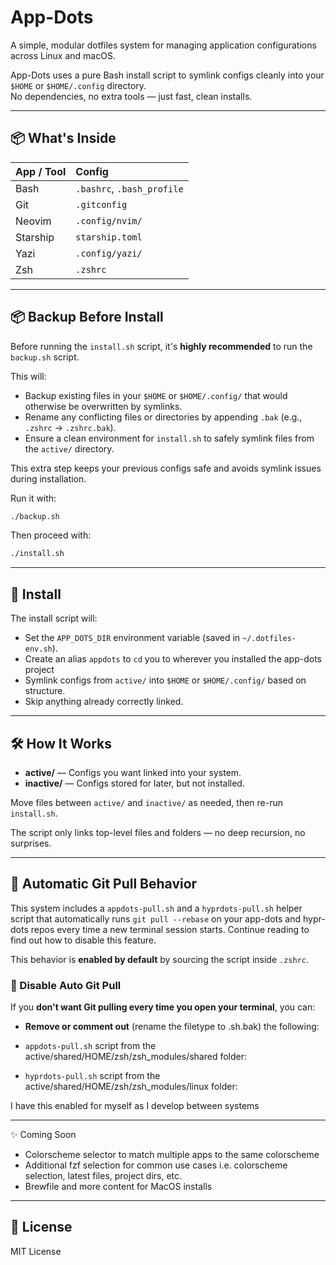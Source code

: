 # App-Dots

A simple, modular dotfiles system for managing application configurations across Linux and macOS.

App-Dots uses a pure Bash install script to symlink configs cleanly into your `$HOME` or `$HOME/.config` directory.  
No dependencies, no extra tools — just fast, clean installs.

---

## 📦 What's Inside

| App / Tool | Config |
|:-----------|:-------|
| Bash       | `.bashrc`, `.bash_profile` |
| Git        | `.gitconfig` |
| Neovim     | `.config/nvim/` |
| Starship   | `starship.toml` |
| Yazi       | `.config/yazi/` |
| Zsh        | `.zshrc` |

---

## 📦 Backup Before Install

Before running the `install.sh` script, it's **highly recommended** to run the `backup.sh` script.

This will:

 - Backup existing files in your `$HOME` or `$HOME/.config/` that would otherwise be overwritten by symlinks.
 - Rename any conflicting files or directories by appending `.bak` (e.g., `.zshrc` → `.zshrc.bak`).
 - Ensure a clean environment for `install.sh` to safely symlink files from the `active/` directory.

This extra step keeps your previous configs safe and avoids symlink issues during installation.

Run it with:

```bash
./backup.sh
```

Then proceed with:

```bash
./install.sh
```

---

## 🚀 Install

The install script will:

- Set the `APP_DOTS_DIR` environment variable (saved in `~/.dotfiles-env.sh`).
- Create an alias `appdots` to `cd` you to wherever you installed the app-dots project
- Symlink configs from `active/` into `$HOME` or `$HOME/.config/` based on structure.
- Skip anything already correctly linked.

---

## 🛠 How It Works

- **active/** — Configs you want linked into your system.
- **inactive/** — Configs stored for later, but not installed.

Move files between `active/` and `inactive/` as needed, then re-run `install.sh`.

The script only links top-level files and folders — no deep recursion, no surprises.

---

## 🔄 Automatic Git Pull Behavior

This system includes a `appdots-pull.sh` and a `hyprdots-pull.sh` helper script that automatically runs `git pull --rebase` on your app-dots and hypr-dots repos every time a new terminal session starts. Continue reading to find out how to disable this feature.

This behavior is **enabled by default** by sourcing the script inside `.zshrc`.

### 🧘 Disable Auto Git Pull

If you **don't want Git pulling every time you open your terminal**, you can:

- **Remove or comment out** (rename the filetype to .sh.bak) the following:

 - `appdots-pull.sh` script from the active/shared/HOME/zsh/zsh_modules/shared folder:
 - `hyprdots-pull.sh` script from the active/shared/HOME/zsh/zsh_modules/linux folder:

I have this enabled for myself as I develop between systems

---

✨ Coming Soon

 - Colorscheme selector to match multiple apps to the same colorscheme
 - Additional fzf selection for common use cases i.e. colorscheme selection, latest files, project dirs, etc.
 - Brewfile and more content for MacOS installs

---

## 📜 License

MIT License
